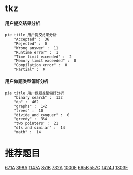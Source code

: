 # tkz

<!-- tabs:start -->



#### **用户提交结果分析**

```mermaid
pie title 用户提交结果分析
    "Accepted" :  36
    "Rejected" :  0
    "Wrong answer" :  11
    "Runtime error" :  1
    "Time limit exceeded" :  2
    "Memory limit exceeded" :  0
    "Compilation error" :  0
    "Partial" :  0
```

#### **用户做题类型偏好分析**

```mermaid
pie title 用户做题类型偏好分析
    "binary search" :  132
    "dp" :  462
    "graphs" :  142
    "trees" :  10
    "divide and conquer" :  0
    "greedy" :  354
    "two pointers" :  21
    "dfs and similar" :  14
    "math" :  14
```



<!-- tabs:end -->
# 推荐题目
[671A](https://codeforces.com/contest/671/problem/A)
[398A](https://codeforces.com/contest/398/problem/A)
[1147A](https://codeforces.com/contest/1147/problem/A)
[851B](https://codeforces.com/contest/851/problem/B)
[732A](https://codeforces.com/contest/732/problem/A)
[1000E](https://codeforces.com/contest/1000/problem/E)
[665B](https://codeforces.com/contest/665/problem/B)
[557C](https://codeforces.com/contest/557/problem/C)
[1424J](https://codeforces.com/contest/1424/problem/J)
[1303F](https://codeforces.com/contest/1303/problem/F)
